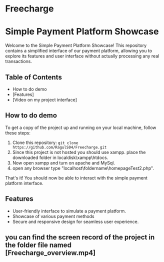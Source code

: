 # Freecharge

# Simple Payment Platform Showcase

Welcome to the Simple Payment Platform Showcase! This repository contains a simplified interface of our payment platform, allowing you to explore its features and user interface without actually processing any real transactions.

## Table of Contents

- How to do demo
- [Features]
- [Video on my project interface]

## How to do demo

To get a copy of the project up and running on your local machine, follow these steps:

1. Clone this repository: `git clone https://github.com/RagulS04/Freecharge.git`
2. Since this project is not hosted you should use xampp. place the downloaded folder in localdisk\xampp\htdocs.
3. Now open xampp and turn on apache and MySql.
4. open any browser type "localhost\foldername\homepageTest2.php".

That's it! You should now be able to interact with the simple payment platform interface.



## Features

- User-friendly interface to simulate a payment platform.
- Showcase of various payment methods
- Secure and responsive design for seamless user experience.

## you can find the screen record of the project in the folder file named [Freecharge_overview.mp4]
